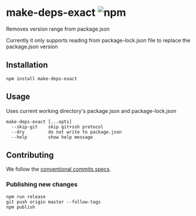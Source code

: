 # make-deps-exact ![npm](https://img.shields.io/npm/v/make-deps-exact)

Removes version range from package.json

Currently it only supports reading from package-lock.json file to replace the package.json version

## Installation

```shell
npm install make-deps-exact
```

## Usage

Uses current working directory's package.json and package-lock.json

```shell
make-deps-exact [...opts]
  --skip-git    skip git+ssh protocol
  --dry         do not write to package.json
  --help        show help message
```

## Contributing

We follow the [conventional commits specs](https://www.conventionalcommits.org/en/v1.0.0/).

### Publishing new changes

```shell
npm run release
git push origin master --follow-tags
npm publish
```
